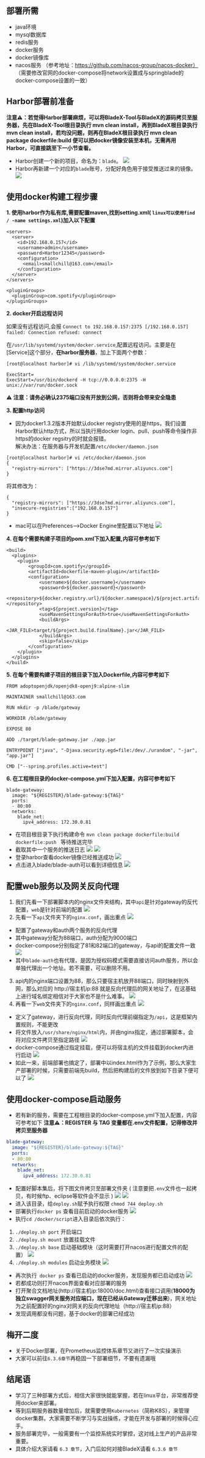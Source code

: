 ## 部署所需
* java环境
* mysql数据库
* redis服务
* docker服务
* docker镜像库
* nacos服务
（参考地址：https://github.com/nacos-group/nacos-docker）
（需要修改官网的docker-compose将network设置成与springblade的docker-compose设置的一致）




## Harbor部署前准备
**注意⚠️：若觉得Harbor部署麻烦，可以将BladeX-Tool与BladeX的源码拷贝至服务器，先在BladeX-Tool根目录执行 mvn clean install，再到BladeX根目录执行 mvn clean install，若均没问题，则再在BladeX根目录执行 mvn clean package dockerfile:build 便可以把docker镜像安装至本机，无需再用Harbor，可直接跳至下一小节查看。**
* Harbor创建一个新的项目，命名为：`blade`。
![](../../../images/screenshot_1586751569055.png)
* Harbor再新建一个对应的`blade`账号，分配好角色用于接受推送过来的镜像。
![](../../../images/screenshot_1586751596578.png)




## 使用docker构建工程步骤
**1. 使用harbor作为私有库,需要配置maven,找到setting.xml( `linux可以使用find / -name settings.xml`)加入以下配置**

```
<servers>
  <server>
    <id>192.168.0.157</id>
    <username>admin</username>
    <password>Harbor12345</password>
    <configuration>
      <email>smallchill@163.com</email>
    </configuration>
  </server>
</servers>

<pluginGroups>
  <pluginGroup>com.spotify</pluginGroup>  
</pluginGroups>
```

**2. docker开启远程访问**

如果没有远程访问,会报 `Connect to 192.168.0.157:2375 [/192.168.0.157] failed: Connection refused: connect`

在`/usr/lib/systemd/system/docker.service`,配置远程访问。主要是在[Service]这个部分，**在harbor服务器**，加上下面两个参数：

```
[root@localhost harbor]# vi /lib/systemd/system/docker.service

ExecStart=
ExecStart=/usr/bin/dockerd -H tcp://0.0.0.0:2375 -H unix://var/run/docker.sock
```
⚠️ **注意：请务必确认2375端口没有开放到公网，否则将会带来安全隐患**




**3. 配置http访问**
* 因为docker1.3.2版本开始默认docker registry使用的是https，我们设置Harbor默认http方式，所以当执行用docker login、pull、push等命令操作非https的docker regsitry的时就会报错。  
解决办法：在服务器与开发机配置`/etc/docker/daemon.json`

```
[root@localhost harbor]# vi /etc/docker/daemon.json 
{
  "registry-mirrors": ["https://3dse7md.mirror.aliyuncs.com"]
}
```

将其修改为：

```
{
  "registry-mirrors": ["https://3dse7md.mirror.aliyuncs.com"],
  "insecure-registries":["192.168.0.157"]
}
```
* mac可以在Preferences-->Docker Engine里配置以下地址
![](../../../images/screenshot_1586752619028.png)

**4. 在每个需要构建子项目的pom.xml下加入配置,内容可参考如下**

```
<build>
  <plugins>
    <plugin>
        <groupId>com.spotify</groupId>
        <artifactId>dockerfile-maven-plugin</artifactId>
        <configuration>
            <username>${docker.username}</username>
            <password>${docker.password}</password>
            <repository>${docker.registry.url}/${docker.namespace}/${project.artifactId}</repository>
            <tag>${project.version}</tag>
            <useMavenSettingsForAuth>true</useMavenSettingsForAuth>
            <buildArgs>
                <JAR_FILE>target/${project.build.finalName}.jar</JAR_FILE>
            </buildArgs>
            <skip>false</skip>
        </configuration>
    </plugin>
  </plugins>
</build>
```

**5. 在每个需要构建子项目的根目录下加入Dockerfile,内容可参考如下**

```
FROM adoptopenjdk/openjdk8-openj9:alpine-slim

MAINTAINER smallchill@163.com

RUN mkdir -p /blade/gateway

WORKDIR /blade/gateway

EXPOSE 80

ADD ./target/blade-gateway.jar ./app.jar

ENTRYPOINT ["java", "-Djava.security.egd=file:/dev/./urandom", "-jar", "app.jar"]

CMD ["--spring.profiles.active=test"]
```

**6. 在工程根目录的docker-compose.yml下加入配置，内容可参考如下**
```
blade-gateway:
  image: "${REGISTER}/blade-gateway:${TAG}"
  ports:
  - 80:80
  networks:
    blade_net:
      ipv4_address: 172.30.0.81
```

* 在项目根目录下执行构建命令 `mvn clean package dockerfile:build dockerfile:push ` 等待推送完毕
* 截取其中一个服务的推送日志
![](../../../images/screenshot_1586751780409.png)
![](../../../images/screenshot_1586751807977.png)
* 登录harbor查看docker镜像已经推送成功
![](../../../images/screenshot_1586754944352.png)
* 点击进入blade/blade-auth可以看到详细信息
![](../../../images/screenshot_1586751961636.png)




## 配置web服务以及网关反向代理
1. 我们先看一下部署脚本内的nginx文件夹结构，其中`api`是针对gateway的反代配置，`web`是针对前端的配置
![](../../../images/screenshot_1586757856995.png)
2. 先看一下`api`文件夹下的`nginx.conf`，画出重点
![](../../../images/screenshot_1586758554955.png)
* 配置了gateway和auth两个服务的反向代理
* 其中gateway分配为88端口，auth分配为9000端口
* docker-compose分别指定了81和82端口的gateway，与api的配置文件一致
![](../../../images/screenshot_1586758710837.png)
* 其中`blade-auth`也有代理，是因为授权码模式需要直接访问auth服务，所以会单独代理出一个地址。若不需要，可以删除不用。
3. api内的nginx端口设置为88，那么只要宿主机放开88端口，同时映射到外网，那么对应的 http://宿主机ip:88 就是反向代理后的网关地址了，在这基础上进行域名绑定相信对于大家也不是什么难事。
![](../../../images/screenshot_1586758811140.png)
4. 再看一下`web`文件夹下的`nginx.conf`，同样画出重点
![](../../../images/screenshot_1586758875246.png)
* 定义了gateway，进行反向代理，同时反向代理前缀指定为`/api`，这是框架内置规则，不能更改
* 将文件放入`/usr/share/nginx/html`内，并由nginx指定，通过部署脚本，会将对应文件拷贝至指定路径
 ![](../../../images/screenshot_1586759135567.png)
* docker-compose通过指定挂载，便可以将宿主机的文件挂载到docker内进行启动
![](../../../images/screenshot_1586759174813.png)
* 如此一来，前端部署也搞定了，部署中以index.html作为了示例，那么大家生产部署的时候，只需要前端先build，然后把构建后的文件放到如下目录下便可以了
![](../../../images/screenshot_1586759231049.png)




## 使用docker-compose启动服务
* 若有新的服务，需要在工程根目录的docker-compose.yml下加入配置，内容可参考如下
**注意⚠️：REGISTER 与 TAG 变量都在.env文件配置，记得修改并拷贝至服务器**
~~~yaml
blade-gateway:
  image: "${REGISTER}/blade-gateway:${TAG}"
  ports:
  - 80:80
  networks:
    blade_net:
      ipv4_address: 172.30.0.81
~~~
* 配置好脚本集后，将下图文件拷贝至部署文件夹 ( 注意要把`.env`文件也一起拷贝，有时候ftp、eclipse等软件会不显示 )
![](../../../images/screenshot_1593253953033.png)
![](../../../images/screenshot_1552887029846.png)
* 进入该目录，给`deploy.sh`赋予执行权限 `chmod 744 deploy.sh`
* 部署执行`docker ps` 查看目前启动的docker服务
![](../../../images/screenshot_1547465698811.png)
* 执行`cd /docker/script`进入目录后依次执行：
1. `./deploy.sh port` 开启端口
2. `./deploy.sh mount` 放置挂载文件
3. `./deploy.sh base` 启动基础模块（这时需要打开nacos进行配置文件的配置）
![](../../../images/screenshot_1547466078565.png)
4. `./deploy.sh modules` 启动业务模块
![](../../../images/screenshot_1547466104031.png)
* 再次执行` docker ps` 查看已启动的docker服务，发现服务都已启动成功
![](../../../images/screenshot_1547466023021.png)
* 若都成功则打开nacos界面查看对应部署的服务
* 打开聚合文档地址(http://宿主机ip:18000/doc.html)查看接口调用(**18000为独立swagger网关服务对应端口，现在已经从Gateway迁移出来**)，网关地址为之前配置好的nginx对网关的反向代理地址（http://宿主机ip:88）
* 发现调用都没有问题，基于docker的部署已经成功




## 梅开二度
* 关于Docker部署，在Prometheus监控体系章节又进行了一次实操演示
* 大家可以前往`6.3.6章节`再稳固一下部署细节，不要有遗漏哦




## 结尾语
* 学习了三种部署方式后，相信大家很快就能掌握，若在linux平台，非常推荐使用docker来部署。
* 等到后期服务器数量增加后，就需要使用`Kubernetes`（简称K8S），来管理docker集群。大家需要不断学习与实战操练，才能在开发与部署的时候得心应手。
* 服务部署完毕，一般需要有一个监控系统实时掌控，这对线上生产的产品非常重要。
* 具体介绍大家请看 `6.3 章节`，入门后如何对接BladeX请看 `6.3.6 章节`
